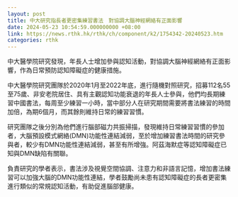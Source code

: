 ```yaml
---
layout: post
title: 中大研究指長者更密集練習書法　對協調大腦神經網絡有正面影響
date: 2024-05-23 10:54:59.000000000 +08:00
link: https://news.rthk.hk/rthk/ch/component/k2/1754342-20240523.htm
categories: rthk
---
```


中大醫學院研究發現，年長人士增加參與認知活動，對協調大腦神經網絡有正面影響，作為日常預防認知障礙症的健康措施。

中大醫學院研究團隊於2020年1月至2022年底，進行隨機對照研究，招募112名55至75歲、非安老院居住、具有主觀認知功能衰退的年長人士參與，他們均長期練習中國書法，每周至少練習一小時，當中部分人在研究期間需要將書法練習的時間加倍，為期6個月，而其餘則維持日常的練習習慣。

研究團隊之後分別為他們進行腦部磁力共振掃描，發現維持日常練習習慣的參加者，大腦預設模式網絡(DMN)功能性連結減弱，至於增加練習書法時間的研究參與者，較少有DMN功能性連結減弱，甚至有所增強。阿茲海默症等認知障礙症已知與DMN缺陷有關聯。

負責研究的學者表示，書法涉及視覺空間協調、注意力和非語言記憶，增加書法練習可以加強大腦的DMN功能性連結，學者鼓勵尚未患有認知障礙症的長者更密集進行類似的常規認知活動，有助促進腦部健康。
